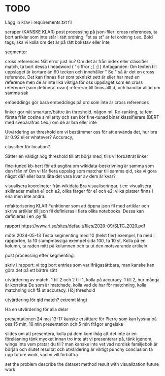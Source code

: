 # TODO

Lägg in krav i requirements.txt fil 

scraper
(KANSKE KLAR) post processing på json-filer: cross references, ta bort artiklar som inte står i rätt ordning, "st sa st" är fel ordning t.ex.
Bold tags, ska vi kolla om det är på rätt bokstav eller inte

segmenter

cross references
Nåt error just nu?
Om det är från index eller classifier match, ta bort dessa i headword ( ' siffror ; [ :] )
Antaganden: 
Om texten till uppslaget är kortare än 60 tecken och innehåller " Se " så är det en cross reference. Det kan finnas fler som tekniskt sett är eller har med en reference men de är inte lika viktiga för oss
uppslaget som en cross reference (som definerat ovan) refererar till finns alltid, och handlar alltid om samma sak

embeddings
gör bara embeddings på ord som inte är cross references


linker
gör nåt smartare/bättre än threshold, någon ml, Re-ranking, ta fem första från cosine similarity och sen kör fine-tunad binär klassifierare (BERT med sveparafras t.ex.) om de är bra eller inte

Utvärdering av threshold om vi bestämmer oss för att använda det, hur bra är 0.92 eller whatever? Accuracy, 

classifier för location?


Sätter en väldigt hög threshold till att börja med, tills vi förbättrat linker

fine-tuned kb-bert för att avgöra om wikidata-beskrivning är samma som den från nf
Om vi får flera uppslag som matchar till samma qid, ska vi göra något då? eller bara låta det vara kvar av dem är kvar? 

visualisera koordinater från wikidata
Bra visualiseringar, t.ex: visualisera skillnader mellan e1 och e2, olika färger för e1 och e2, vilka platser finns i ena men inte andra.

refaktorisering
KLAR Funktioner som att öppna json fil med artiklar och skriva artiklar till json fil definieras i flera olika notebooks. Dessa kan definieras i en .py fil.

rapport
https://www.ri.se/sites/default/files/2020-09/SLTC_2020.pdf


möte 2024-05-13
Testa segmenting med 10 (helst fler) exempel, ha med i rapporten, ta 10 slumpmässiga
exempel sida 100, ta 10 st. Kolla på en kolumn, ta raden mitt på kolumnen och ta ut den motsvarande artikeln

post processing efter segmenting: 

skriv i rapport: vi tog bort entries som var ifrågasättbara, man kanske kan göra det på ett bättre sätt

utvärdering av match: 1 till 2 och 2 till 1, kolla på accuracy. 1 till 2, hur många är korrekta
De som är matchade, kolla vad de har för matchning, kolla matchning och få ut accuracy.
Höj threshold

utvärdering för qid match? extremt långt

Ha en utvärdering för alla delar

presentationen
24 maj 13-17
kanske ersättare för Pierre som kan lyssna på oss
15 min, 10 min presentation och 5 min frågor
engelska

slides om att presentera, kolla på dem
kom ihåg att det inte är en föreläsning
tänk mycket innan
tro inte att vi presenterar på, tänk igenom, winga inte
vem pratar du till? man kanske inte vet vad nordisk familjebok är
början och slutet
resultat och utvärdering är viktigt
punchy conclusion
ta upp future work, vad vi vill förbättra

set the problem
describe the dataset
method
result with visualization
future work